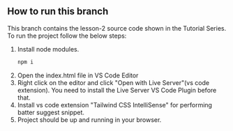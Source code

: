 ## How to run this branch

This branch contains the lesson-2 source code shown in the Tutorial Series. To run the project follow the below steps:

1. Install node modules.
   ```sh
   npm i
   ```
2. Open the index.html file in VS Code Editor
3. Right click on the editor and click "Open with Live Server"(vs code extension). You need to install the Live Server VS Code Plugin before that.
4. Install vs code extension "Tailwind CSS IntelliSense" for performing batter suggest snippet.
5. Project should be up and running in your browser.
